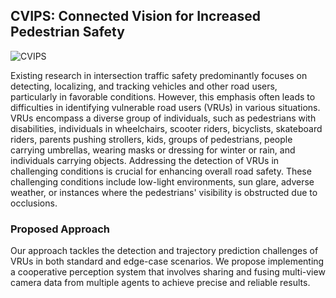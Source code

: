 ## CVIPS: Connected Vision for Increased Pedestrian Safety


![CVIPS](figs/Scenario1.png)

Existing research in intersection traffic safety predominantly focuses on detecting, localizing, and tracking vehicles and other road users, particularly in favorable conditions. However, this emphasis often leads to difficulties in identifying vulnerable road users (VRUs) in various situations. VRUs encompass a diverse group of individuals, such as pedestrians with disabilities, individuals in wheelchairs, scooter riders, bicyclists, skateboard riders, parents pushing strollers, kids, groups of pedestrians, people carrying umbrellas, wearing masks or dressing for winter or rain, and individuals carrying objects. Addressing the detection of VRUs in challenging conditions is crucial for enhancing overall road safety. These challenging conditions include low-light environments, sun glare, adverse weather, or instances where the pedestrians' visibility is obstructed due to occlusions. 

### Proposed Approach

Our approach tackles the detection and trajectory prediction challenges of VRUs in both standard and edge-case scenarios. We propose implementing a cooperative perception system that involves sharing and fusing multi-view camera data from multiple agents to achieve precise and reliable results. 